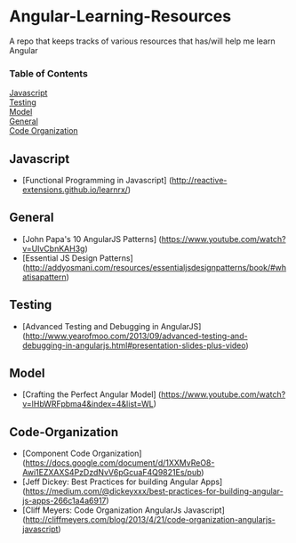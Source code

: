 Angular-Learning-Resources
==========================

A repo that keeps tracks of various resources that has/will help me learn Angular

### Table of Contents
[Javascript](#javascript)  
[Testing](#testing)  
[Model](#model)  
[General](#general)  
[Code Organization](#code-organization)

## Javascript
* [Functional Programming in Javascript] (http://reactive-extensions.github.io/learnrx/)

## General
* [John Papa's 10 AngularJS Patterns] (https://www.youtube.com/watch?v=UlvCbnKAH3g)
* [Essential JS Design Patterns] (http://addyosmani.com/resources/essentialjsdesignpatterns/book/#whatisapattern)

## Testing
* [Advanced Testing and Debugging in AngularJS] (http://www.yearofmoo.com/2013/09/advanced-testing-and-debugging-in-angularjs.html#presentation-slides-plus-video)

## Model
* [Crafting the Perfect Angular Model] (https://www.youtube.com/watch?v=lHbWRFpbma4&index=4&list=WL)

## Code-Organization
* [Component Code Organization] (https://docs.google.com/document/d/1XXMvReO8-Awi1EZXAXS4PzDzdNvV6pGcuaF4Q9821Es/pub)
* [Jeff Dickey: Best Practices for building Angular Apps] (https://medium.com/@dickeyxxx/best-practices-for-building-angular-js-apps-266c1a4a6917)
* [Cliff Meyers: Code Organization AngularJs Javascript] (http://cliffmeyers.com/blog/2013/4/21/code-organization-angularjs-javascript)

